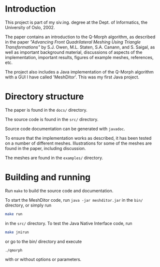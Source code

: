 # Introduction

This project is part of my siv.ing. degree at the Dept. of Informatics, the University of Oslo, 2002.

The paper contains an introduction to the Q-Morph algorithm, as described in the paper _"Advancing Front Quadrilateral Meshing Using Triangle Transformations"_ by S.J. Owen, M.L. Staten, S.A. Canann, and S. Saigal, as well as important background material, discussions of aspects of the implementation, important results, figures of example meshes, references, etc.

The project also includes a Java implementation of the Q-Morph algorithm with a GUI I have called 'MeshDitor'. This was my first Java project.

# Directory structure

The paper is found in the `docs/` directory.

The source code is found in the `src/` directory.

Source code documentation can be generated with `javadoc`.

To ensure that the implementation works as described, it has been tested on a number of different meshes. Illustrations for some of the meshes are found in the paper, including discussion.

The meshes are found in the `examples/` directory.

# Building and running

Run `make` to build the source code and documentation.

To start the MeshDitor code, run `java -jar meshditor.jar` in the `bin/`
directory, or simply run

```bash
make run
```

in the `src/` directory. To test the Java Native Interface code, run

```bash
make jnirun
```

or go to the bin/ directory and execute

```bash
./qmorph
```

with or without options or parameters.
